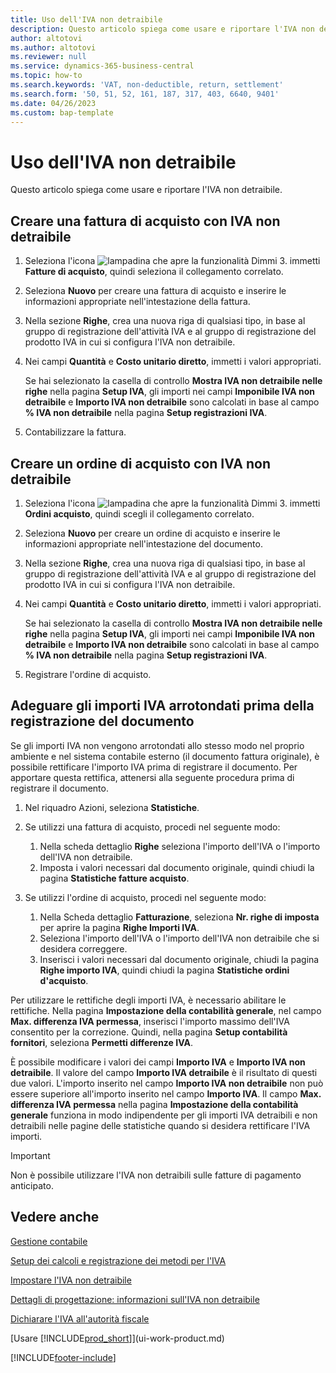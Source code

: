 ```yaml
---
title: Uso dell'IVA non detraibile
description: Questo articolo spiega come usare e riportare l'IVA non detraibile.
author: altotovi
ms.author: altotovi
ms.reviewer: null
ms.service: dynamics-365-business-central
ms.topic: how-to
ms.search.keywords: 'VAT, non-deductible, return, settlement'
ms.search.form: '50, 51, 52, 161, 187, 317, 403, 6640, 9401'
ms.date: 04/26/2023
ms.custom: bap-template
---
```


# Uso dell'IVA non detraibile

Questo articolo spiega come usare e riportare l'IVA non detraibile.

## Creare una fattura di acquisto con IVA non detraibile

1. Seleziona l'icona ![lampadina che apre la funzionalità Dimmi 3.](media/ui-search/search_small.png "Informazioni sull'operazione che si desidera eseguire") immetti **Fatture di acquisto**, quindi seleziona il collegamento correlato.
2. Seleziona **Nuovo** per creare una fattura di acquisto e inserire le informazioni appropriate nell'intestazione della fattura.
3. Nella sezione **Righe**, crea una nuova riga di qualsiasi tipo, in base al gruppo di registrazione dell'attività IVA e al gruppo di registrazione del prodotto IVA in cui si configura l'IVA non detraibile.
4. Nei campi **Quantità** e **Costo unitario diretto**, immetti i valori appropriati.

    Se hai selezionato la casella di controllo **Mostra IVA non detraibile nelle righe** nella pagina **Setup IVA**, gli importi nei campi **Imponibile IVA non detraibile** e **Importo IVA non detraibile** sono calcolati in base al campo **% IVA non detraibile** nella pagina **Setup registrazioni IVA**.

5. Contabilizzare la fattura.

## Creare un ordine di acquisto con IVA non detraibile

1. Seleziona l'icona ![lampadina che apre la funzionalità Dimmi 3.](media/ui-search/search_small.png "Informazioni sull'operazione che si desidera eseguire") immetti **Ordini acquisto**, quindi scegli il collegamento correlato.
2. Seleziona **Nuovo** per creare un ordine di acquisto e inserire le informazioni appropriate nell'intestazione del documento.
3. Nella sezione **Righe**, crea una nuova riga di qualsiasi tipo, in base al gruppo di registrazione dell'attività IVA e al gruppo di registrazione del prodotto IVA in cui si configura l'IVA non detraibile.
4. Nei campi **Quantità** e **Costo unitario diretto**, immetti i valori appropriati.

    Se hai selezionato la casella di controllo **Mostra IVA non detraibile nelle righe** nella pagina **Setup IVA**, gli importi nei campi **Imponibile IVA non detraibile** e **Importo IVA non detraibile** sono calcolati in base al campo **% IVA non detraibile** nella pagina **Setup registrazioni IVA**.

5. Registrare l'ordine di acquisto.

## Adeguare gli importi IVA arrotondati prima della registrazione del documento

Se gli importi IVA non vengono arrotondati allo stesso modo nel proprio ambiente e nel sistema contabile esterno (il documento fattura originale), è possibile rettificare l'importo IVA prima di registrare il documento. Per apportare questa rettifica, attenersi alla seguente procedura prima di registrare il documento.

1. Nel riquadro Azioni, seleziona **Statistiche**.
2. Se utilizzi una fattura di acquisto, procedi nel seguente modo:

    1. Nella scheda dettaglio **Righe** seleziona l'importo dell'IVA o l'importo dell'IVA non detraibile.
    2. Imposta i valori necessari dal documento originale, quindi chiudi la pagina **Statistiche fatture acquisto**.

3.  Se utilizzi l'ordine di acquisto, procedi nel seguente modo:

    1. Nella Scheda dettaglio **Fatturazione**, seleziona **Nr. righe di imposta** per aprire la pagina **Righe Importi IVA**.
    2. Seleziona l'importo dell'IVA o l'importo dell'IVA non detraibile che si desidera correggere.
    3. Inserisci i valori necessari dal documento originale, chiudi la pagina **Righe importo IVA**, quindi chiudi la pagina **Statistiche ordini d'acquisto**.

Per utilizzare le rettifiche degli importi IVA, è necessario abilitare le rettifiche. Nella pagina **Impostazione della contabilità generale**, nel campo **Max. differenza IVA permessa**, inserisci l'importo massimo dell'IVA consentito per la correzione. Quindi, nella pagina **Setup contabilità fornitori**, seleziona **Permetti differenze IVA**.

È possibile modificare i valori dei campi **Importo IVA** e **Importo IVA non detraibile**. Il valore del campo **Importo IVA detraibile** è il risultato di questi due valori. L'importo inserito nel campo **Importo IVA non detraibile** non può essere superiore all'importo inserito nel campo **Importo IVA**. Il campo **Max. differenza IVA permessa** nella pagina **Impostazione della contabilità generale** funziona in modo indipendente per gli importi IVA detraibili e non detraibili nelle pagine delle statistiche quando si desidera rettificare l'IVA importi.

> [!IMPORTANT]
> Non è possibile utilizzare l'IVA non detraibili sulle fatture di pagamento anticipato.

## Vedere anche

[Gestione contabile](finance.md)

[Setup dei calcoli e registrazione dei metodi per l'IVA](finance-setup-vat.md)  

[Impostare l'IVA non detraibile](finance-setup-nondeductible-vat.md)

[Dettagli di progettazione: informazioni sull'IVA non detraibile](design-details-nondeductible-vat.md)

[Dichiarare l'IVA all'autorità fiscale](finance-how-report-vat.md)

[Usare [!INCLUDE[prod_short](includes/prod_short.md)]](ui-work-product.md)

[!INCLUDE[footer-include](includes/footer-banner.md)]
